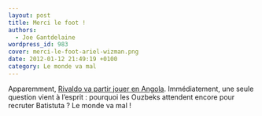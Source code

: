 ```yaml
---
layout: post
title: Merci le foot !
authors:
  - Joe Gantdelaine
wordpress_id: 983
cover: merci-le-foot-ariel-wizman.png
date: 2012-01-12 21:49:19 +0100
category: Le monde va mal
---
```


Apparemment, [Rivaldo va partir jouer en Angola][1]. Immédiatement, une seule
question vient à l’esprit : pourquoi les Ouzbeks attendent encore pour recruter
Batistuta ? Le monde va mal !

[1]: https://www.lequipe.fr/Football/Actualites/Rivaldo-vers-l-angola/255387
